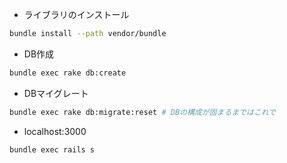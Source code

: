 - ライブラリのインストール

```sh
bundle install --path vendor/bundle
```
- DB作成

```sh
bundle exec rake db:create
```

- DBマイグレート
```sh
bundle exec rake db:migrate:reset # DBの構成が固まるまではこれで
```

- localhost:3000
```sh
bundle exec rails s
```
